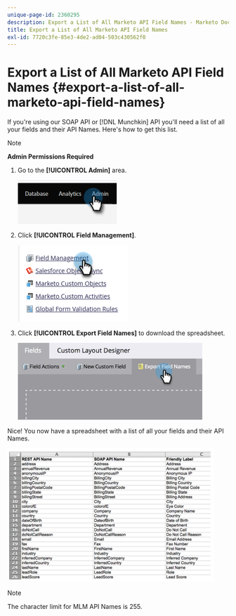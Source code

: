 ```yaml
---
unique-page-id: 2360295
description: Export a List of All Marketo API Field Names - Marketo Docs - Product Documentation
title: Export a List of All Marketo API Field Names
exl-id: 7720c3fe-85e3-4de2-ad04-503c430562f0
---
```

# Export a List of All Marketo API Field Names {#export-a-list-of-all-marketo-api-field-names}

If you're using our SOAP API or [!DNL Munchkin] API you'll need a list of all your fields and their API Names. Here's how to get this list.

>[!NOTE]
>
>**Admin Permissions Required**

1. Go to the **[!UICONTROL Admin]** area.

   ![](assets/export-a-list-of-all-marketo-api-field-names-1.png)

1. Click **[!UICONTROL Field Management]**.

   ![](assets/export-a-list-of-all-marketo-api-field-names-2.png)

1. Click **[!UICONTROL Export Field Names]** to download the spreadsheet.

   ![](assets/export-a-list-of-all-marketo-api-field-names-3.png)

Nice! You now have a spreadsheet with a list of all your fields and their API Names.

![](assets/export-a-list-of-all-marketo-api-field-names-4.png)

>[!NOTE]
>
>The character limit for MLM API Names is 255.
